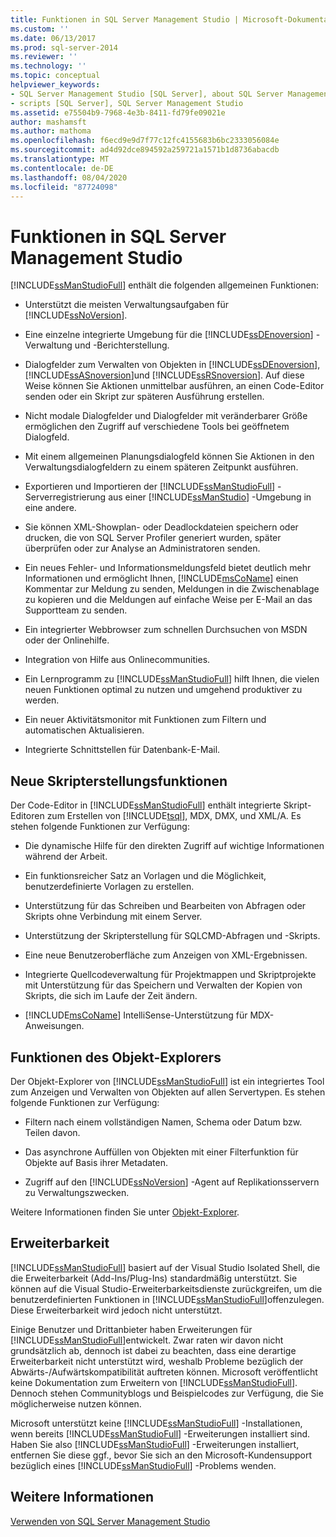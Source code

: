 ```yaml
---
title: Funktionen in SQL Server Management Studio | Microsoft-Dokumentation
ms.custom: ''
ms.date: 06/13/2017
ms.prod: sql-server-2014
ms.reviewer: ''
ms.technology: ''
ms.topic: conceptual
helpviewer_keywords:
- SQL Server Management Studio [SQL Server], about SQL Server Management Studio
- scripts [SQL Server], SQL Server Management Studio
ms.assetid: e75504b9-7968-4e3b-8411-fd79fe09021e
author: mashamsft
ms.author: mathoma
ms.openlocfilehash: f6ecd9e9d7f77c12fc4155683b6bc2333056084e
ms.sourcegitcommit: ad4d92dce894592a259721a1571b1d8736abacdb
ms.translationtype: MT
ms.contentlocale: de-DE
ms.lasthandoff: 08/04/2020
ms.locfileid: "87724098"
---
```

# <a name="features-in-sql-server-management-studio"></a>Funktionen in SQL Server Management Studio
  [!INCLUDE[ssManStudioFull](../includes/ssmanstudiofull-md.md)] enthält die folgenden allgemeinen Funktionen:  
  
-   Unterstützt die meisten Verwaltungsaufgaben für [!INCLUDE[ssNoVersion](../includes/ssnoversion-md.md)].  
  
-   Eine einzelne integrierte Umgebung für die [!INCLUDE[ssDEnoversion](../includes/ssdenoversion-md.md)] -Verwaltung und -Berichterstellung.  
  
-   Dialogfelder zum Verwalten von Objekten in [!INCLUDE[ssDEnoversion](../includes/ssdenoversion-md.md)], [!INCLUDE[ssASnoversion](../includes/ssasnoversion-md.md)]und [!INCLUDE[ssRSnoversion](../includes/ssrsnoversion-md.md)]. Auf diese Weise können Sie Aktionen unmittelbar ausführen, an einen Code-Editor senden oder ein Skript zur späteren Ausführung erstellen.  
  
-   Nicht modale Dialogfelder und Dialogfelder mit veränderbarer Größe ermöglichen den Zugriff auf verschiedene Tools bei geöffnetem Dialogfeld.  
  
-   Mit einem allgemeinen Planungsdialogfeld können Sie Aktionen in den Verwaltungsdialogfeldern zu einem späteren Zeitpunkt ausführen.  
  
-   Exportieren und Importieren der [!INCLUDE[ssManStudioFull](../includes/ssmanstudiofull-md.md)] -Serverregistrierung aus einer [!INCLUDE[ssManStudio](../includes/ssmanstudio-md.md)] -Umgebung in eine andere.  
  
-   Sie können XML-Showplan- oder Deadlockdateien speichern oder drucken, die von SQL Server Profiler generiert wurden, später überprüfen oder zur Analyse an Administratoren senden.  
  
-   Ein neues Fehler- und Informationsmeldungsfeld bietet deutlich mehr Informationen und ermöglicht Ihnen, [!INCLUDE[msCoName](../includes/msconame-md.md)] einen Kommentar zur Meldung zu senden, Meldungen in die Zwischenablage zu kopieren und die Meldungen auf einfache Weise per E-Mail an das Supportteam zu senden.  
  
-   Ein integrierter Webbrowser zum schnellen Durchsuchen von MSDN oder der Onlinehilfe.  
  
-   Integration von Hilfe aus Onlinecommunities.  
  
-   Ein Lernprogramm zu [!INCLUDE[ssManStudioFull](../includes/ssmanstudiofull-md.md)] hilft Ihnen, die vielen neuen Funktionen optimal zu nutzen und umgehend produktiver zu werden.  
  
-   Ein neuer Aktivitätsmonitor mit Funktionen zum Filtern und automatischen Aktualisieren.  
  
-   Integrierte Schnittstellen für Datenbank-E-Mail.  
  
## <a name="new-scripting-capabilities"></a>Neue Skripterstellungsfunktionen  
 Der Code-Editor in [!INCLUDE[ssManStudioFull](../includes/ssmanstudiofull-md.md)] enthält integrierte Skript-Editoren zum Erstellen von [!INCLUDE[tsql](../includes/tsql-md.md)], MDX, DMX, und XML/A. Es stehen folgende Funktionen zur Verfügung:  
  
-   Die dynamische Hilfe für den direkten Zugriff auf wichtige Informationen während der Arbeit.  
  
-   Ein funktionsreicher Satz an Vorlagen und die Möglichkeit, benutzerdefinierte Vorlagen zu erstellen.  
  
-   Unterstützung für das Schreiben und Bearbeiten von Abfragen oder Skripts ohne Verbindung mit einem Server.  
  
-   Unterstützung der Skripterstellung für SQLCMD-Abfragen und -Skripts.  
  
-   Eine neue Benutzeroberfläche zum Anzeigen von XML-Ergebnissen.  
  
-   Integrierte Quellcodeverwaltung für Projektmappen und Skriptprojekte mit Unterstützung für das Speichern und Verwalten der Kopien von Skripts, die sich im Laufe der Zeit ändern.  
  
-   [!INCLUDE[msCoName](../includes/msconame-md.md)] IntelliSense-Unterstützung für MDX-Anweisungen.  
  
## <a name="object-explorer-features"></a>Funktionen des Objekt-Explorers  
 Der Objekt-Explorer von [!INCLUDE[ssManStudioFull](../includes/ssmanstudiofull-md.md)] ist ein integriertes Tool zum Anzeigen und Verwalten von Objekten auf allen Servertypen. Es stehen folgende Funktionen zur Verfügung:  
  
-   Filtern nach einem vollständigen Namen, Schema oder Datum bzw. Teilen davon.  
  
-   Das asynchrone Auffüllen von Objekten mit einer Filterfunktion für Objekte auf Basis ihrer Metadaten.  
  
-   Zugriff auf den [!INCLUDE[ssNoVersion](../includes/ssnoversion-md.md)] -Agent auf Replikationsservern zu Verwaltungszwecken.  
  
 Weitere Informationen finden Sie unter [Objekt-Explorer](../ssms/object/object-explorer.md).  
  
## <a name="extensibility"></a>Erweiterbarkeit  
 [!INCLUDE[ssManStudioFull](../includes/ssmanstudiofull-md.md)] basiert auf der Visual Studio Isolated Shell, die die Erweiterbarkeit (Add-Ins/Plug-Ins) standardmäßig unterstützt. Sie können auf die Visual Studio-Erweiterbarkeitsdienste zurückgreifen, um die benutzerdefinierten Funktionen in [!INCLUDE[ssManStudioFull](../includes/ssmanstudiofull-md.md)]offenzulegen. Diese Erweiterbarkeit wird jedoch nicht unterstützt.  
  
 Einige Benutzer und Drittanbieter haben Erweiterungen für [!INCLUDE[ssManStudioFull](../includes/ssmanstudiofull-md.md)]entwickelt. Zwar raten wir davon nicht grundsätzlich ab, dennoch ist dabei zu beachten, dass eine derartige Erweiterbarkeit nicht unterstützt wird, weshalb Probleme bezüglich der Abwärts-/Aufwärtskompatibilität auftreten können. Microsoft veröffentlicht keine Dokumentation zum Erweitern von [!INCLUDE[ssManStudioFull](../includes/ssmanstudiofull-md.md)]. Dennoch stehen Communityblogs und Beispielcodes zur Verfügung, die Sie möglicherweise nutzen können.  
  
 Microsoft unterstützt keine [!INCLUDE[ssManStudioFull](../includes/ssmanstudiofull-md.md)] -Installationen, wenn bereits [!INCLUDE[ssManStudioFull](../includes/ssmanstudiofull-md.md)] -Erweiterungen installiert sind. Haben Sie also [!INCLUDE[ssManStudioFull](../includes/ssmanstudiofull-md.md)] -Erweiterungen installiert, entfernen Sie diese ggf., bevor Sie sich an den Microsoft-Kundensupport bezüglich eines [!INCLUDE[ssManStudioFull](../includes/ssmanstudiofull-md.md)] -Problems wenden.  
  
## <a name="see-also"></a>Weitere Informationen  
 [Verwenden von SQL Server Management Studio](../database-engine/use-sql-server-management-studio.md)  
  
  
